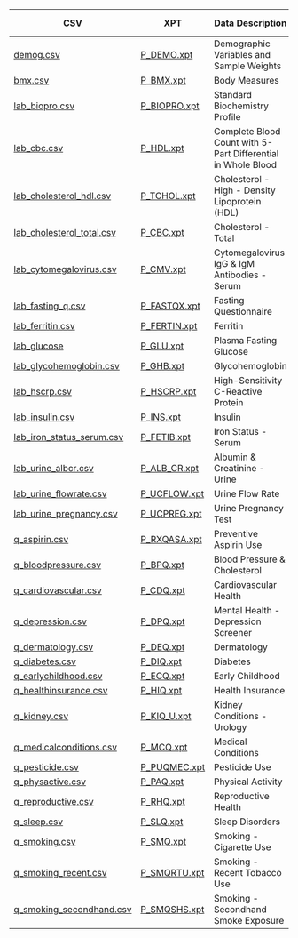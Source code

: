 CSV|XPT|Data Description| # Obs| # Vars|Documentation
--------|---------|----------------|-------|-------|-------------
[demog.csv](https://raw.githubusercontent.com/NeuroDataDesign/ProgLearn_2021-2022/main/Tiffany_Chu/NHANES_Data/CSV/demog.csv)|[P_DEMO.xpt](https://github.com/NeuroDataDesign/ProgLearn_2021-2022/tree/main/Tiffany_Chu/NHANES_Data/XPT/)|Demographic Variables and Sample Weights|15560|29|[P_DEMO Doc](https://wwwn.cdc.gov/Nchs/Nhanes/2017-2018/P_DEMO.htm)
[bmx.csv](https://raw.githubusercontent.com/NeuroDataDesign/ProgLearn_2021-2022/main/Tiffany_Chu/NHANES_Data/CSV/bmx.csv)|[P_BMX.xpt](https://github.com/NeuroDataDesign/ProgLearn_2021-2022/tree/main/Tiffany_Chu/NHANES_Data/XPT/)|Body Measures|14300|22|[P_BMX Doc](https://wwwn.cdc.gov/Nchs/Nhanes/2017-2018/P_BMX.htm)
[lab_biopro.csv](https://raw.githubusercontent.com/NeuroDataDesign/ProgLearn_2021-2022/main/Tiffany_Chu/NHANES_Data/CSV/lab_biopro.csv)|[P_BIOPRO.xpt](https://github.com/NeuroDataDesign/ProgLearn_2021-2022/tree/main/Tiffany_Chu/NHANES_Data/XPT/Lab)|Standard Biochemistry Profile|10409|41|[P_BIOPRO.htm](https://wwwn.cdc.gov/Nchs/Nhanes/2017-2018/P_BIOPRO.htm)
[lab_cbc.csv](https://raw.githubusercontent.com/NeuroDataDesign/ProgLearn_2021-2022/main/Tiffany_Chu/NHANES_Data/CSV/lab_cbc.csv)|[P_HDL.xpt](https://github.com/NeuroDataDesign/ProgLearn_2021-2022/tree/main/Tiffany_Chu/NHANES_Data/XPT/Lab)|Complete Blood Count with 5-Part Differential in Whole Blood|13772|22|[P_HDL.htm](https://wwwn.cdc.gov/Nchs/Nhanes/2017-2018/P_HDL.htm)
[lab_cholesterol_hdl.csv](https://raw.githubusercontent.com/NeuroDataDesign/ProgLearn_2021-2022/main/Tiffany_Chu/NHANES_Data/CSV/lab_cholesterol_hdl.csv)|[P_TCHOL.xpt](https://github.com/NeuroDataDesign/ProgLearn_2021-2022/tree/main/Tiffany_Chu/NHANES_Data/XPT/Lab)|Cholesterol - High - Density Lipoprotein (HDL)|12198|3|[P_TCHOL.htm](https://wwwn.cdc.gov/Nchs/Nhanes/2017-2018/P_TCHOL.htm)
[lab_cholesterol_total.csv](https://raw.githubusercontent.com/NeuroDataDesign/ProgLearn_2021-2022/main/Tiffany_Chu/NHANES_Data/CSV/lab_cholesterol_total.csv)|[P_CBC.xpt](https://github.com/NeuroDataDesign/ProgLearn_2021-2022/tree/main/Tiffany_Chu/NHANES_Data/XPT/Lab)|Cholesterol - Total|12198|3|[P_CBC.htm](https://wwwn.cdc.gov/Nchs/Nhanes/2017-2018/P_CBC.htm)
[lab_cytomegalovirus.csv](https://raw.githubusercontent.com/NeuroDataDesign/ProgLearn_2021-2022/main/Tiffany_Chu/NHANES_Data/CSV/lab_cytomegalovirus.csv)|[P_CMV.xpt](https://github.com/NeuroDataDesign/ProgLearn_2021-2022/tree/main/Tiffany_Chu/NHANES_Data/XPT/Lab)|Cytomegalovirus IgG & IgM Antibodies - Serum|1574|4|[P_CMV.htm](https://wwwn.cdc.gov/Nchs/Nhanes/2017-2018/P_CMV.htm)
[lab_fasting_q.csv](https://raw.githubusercontent.com/NeuroDataDesign/ProgLearn_2021-2022/main/Tiffany_Chu/NHANES_Data/CSV/lab_fasting_q.csv)|[P_FASTQX.xpt](https://github.com/NeuroDataDesign/ProgLearn_2021-2022/tree/main/Tiffany_Chu/NHANES_Data/XPT/Lab)|Fasting Questionnaire|13772|19|[P_FASTQX.htm](https://wwwn.cdc.gov/Nchs/Nhanes/2017-2018/P_FASTQX.htm)
[lab_ferritin.csv](https://raw.githubusercontent.com/NeuroDataDesign/ProgLearn_2021-2022/main/Tiffany_Chu/NHANES_Data/CSV/lab_ferritin.csv)|[P_FERTIN.xpt](https://github.com/NeuroDataDesign/ProgLearn_2021-2022/tree/main/Tiffany_Chu/NHANES_Data/XPT/Lab)|Ferritin|11983|3|[P_FERTIN.htm](https://wwwn.cdc.gov/Nchs/Nhanes/2017-2018/P_FERTIN.htm)
[lab_glucose](https://raw.githubusercontent.com/NeuroDataDesign/ProgLearn_2021-2022/main/Tiffany_Chu/NHANES_Data/CSV/lab_glucose)|[P_GLU.xpt](https://github.com/NeuroDataDesign/ProgLearn_2021-2022/tree/main/Tiffany_Chu/NHANES_Data/XPT/Lab)|Plasma Fasting Glucose|5100|4|[P_GLU.htm](https://wwwn.cdc.gov/Nchs/Nhanes/2017-2018/P_GLU.htm)
[lab_glycohemoglobin.csv](https://raw.githubusercontent.com/NeuroDataDesign/ProgLearn_2021-2022/main/Tiffany_Chu/NHANES_Data/CSV/lab_glycohemoglobin.csv)|[P_GHB.xpt](https://github.com/NeuroDataDesign/ProgLearn_2021-2022/tree/main/Tiffany_Chu/NHANES_Data/XPT/Lab)|Glycohemoglobin|10409|2|[P_GHB.htm](https://wwwn.cdc.gov/Nchs/Nhanes/2017-2018/P_GHB.htm)
[lab_hscrp.csv](https://raw.githubusercontent.com/NeuroDataDesign/ProgLearn_2021-2022/main/Tiffany_Chu/NHANES_Data/CSV/lab_hscrp.csv)|[P_HSCRP.xpt](https://github.com/NeuroDataDesign/ProgLearn_2021-2022/tree/main/Tiffany_Chu/NHANES_Data/XPT/Lab)|High-Sensitivity C-Reactive Protein|13772|3|[P_HSCRP.htm](https://wwwn.cdc.gov/Nchs/Nhanes/2017-2018/P_HSCRP.htm)
[lab_insulin.csv](https://raw.githubusercontent.com/NeuroDataDesign/ProgLearn_2021-2022/main/Tiffany_Chu/NHANES_Data/CSV/lab_insulin.csv)|[P_INS.xpt](https://github.com/NeuroDataDesign/ProgLearn_2021-2022/tree/main/Tiffany_Chu/NHANES_Data/XPT/Lab)|Insulin|5090|5|[P_INS.htm](https://wwwn.cdc.gov/Nchs/Nhanes/2017-2018/P_INS.htm)
[lab_iron_status_serum.csv](https://raw.githubusercontent.com/NeuroDataDesign/ProgLearn_2021-2022/main/Tiffany_Chu/NHANES_Data/CSV/lab_iron_status_serum.csv)|[P_FETIB.xpt](https://github.com/NeuroDataDesign/ProgLearn_2021-2022/tree/main/Tiffany_Chu/NHANES_Data/XPT/Lab)|Iron Status - Serum|10409|9|[P_FETIB.htm](https://wwwn.cdc.gov/Nchs/Nhanes/2017-2018/P_FETIB.htm)
[lab_urine_albcr.csv](https://raw.githubusercontent.com/NeuroDataDesign/ProgLearn_2021-2022/main/Tiffany_Chu/NHANES_Data/CSV/lab_urine_albcr.csv)|[P_ALB_CR.xpt](https://github.com/NeuroDataDesign/ProgLearn_2021-2022/tree/main/Tiffany_Chu/NHANES_Data/XPT/Lab)|Albumin & Creatinine - Urine|13027|8|[P_ALB_CR.htm](https://wwwn.cdc.gov/Nchs/Nhanes/2017-2018/P_ALB_CR.htm)
[lab_urine_flowrate.csv](https://raw.githubusercontent.com/NeuroDataDesign/ProgLearn_2021-2022/main/Tiffany_Chu/NHANES_Data/CSV/lab_urine_flowrate.csv)|[P_UCFLOW.xpt](https://github.com/NeuroDataDesign/ProgLearn_2021-2022/tree/main/Tiffany_Chu/NHANES_Data/XPT/Lab)|Urine Flow Rate|13027|10|[P_UCFLOW.htm](https://wwwn.cdc.gov/Nchs/Nhanes/2017-2018/P_UCFLOW.htm)
[lab_urine_pregnancy.csv](https://raw.githubusercontent.com/NeuroDataDesign/ProgLearn_2021-2022/main/Tiffany_Chu/NHANES_Data/CSV/lab_urine_pregnancy.csv)|[P_UCPREG.xpt](https://github.com/NeuroDataDesign/ProgLearn_2021-2022/tree/main/Tiffany_Chu/NHANES_Data/XPT/Lab)|Urine Pregnancy Test|1750|2|[P_UCPREG.htm](https://wwwn.cdc.gov/Nchs/Nhanes/2017-2018/P_UCPREG.htm)
[q_aspirin.csv](https://raw.githubusercontent.com/NeuroDataDesign/ProgLearn_2021-2022/main/Tiffany_Chu/NHANES_Data/CSV/q_aspirin.csv)|[P_RXQASA.xpt](https://github.com/NeuroDataDesign/ProgLearn_2021-2022/tree/main/Tiffany_Chu/NHANES_Data/XPT/Questionnaire)|Preventive Aspirin Use|6500|4|[P_RXQASA.htm](https://wwwn.cdc.gov/Nchs/Nhanes/2017-2018/P_RXQASA.htm)
[q_bloodpressure.csv](https://raw.githubusercontent.com/NeuroDataDesign/ProgLearn_2021-2022/main/Tiffany_Chu/NHANES_Data/CSV/q_bloodpressure.csv)|[P_BPQ.xpt](https://github.com/NeuroDataDesign/ProgLearn_2021-2022/tree/main/Tiffany_Chu/NHANES_Data/XPT/Questionnaire)|Blood Pressure & Cholesterol|10195|11|[P_BPQ.htm](https://wwwn.cdc.gov/Nchs/Nhanes/2017-2018/P_BPQ.htm)
[q_cardiovascular.csv](https://raw.githubusercontent.com/NeuroDataDesign/ProgLearn_2021-2022/main/Tiffany_Chu/NHANES_Data/CSV/q_cardiovascular.csv)|[P_CDQ.xpt](https://github.com/NeuroDataDesign/ProgLearn_2021-2022/tree/main/Tiffany_Chu/NHANES_Data/XPT/Questionnaire)|Cardiovascular Health|6433|17|[P_CDQ.htm](https://wwwn.cdc.gov/Nchs/Nhanes/2017-2018/P_CDQ.htm)
[q_depression.csv](https://raw.githubusercontent.com/NeuroDataDesign/ProgLearn_2021-2022/main/Tiffany_Chu/NHANES_Data/CSV/q_depression.csv)|[P_DPQ.xpt](https://github.com/NeuroDataDesign/ProgLearn_2021-2022/tree/main/Tiffany_Chu/NHANES_Data/XPT/Questionnaire)|Mental Health - Depression Screener|8965|11|[P_DPQ.htm](https://wwwn.cdc.gov/Nchs/Nhanes/2017-2018/P_DPQ.htm)
[q_dermatology.csv](https://raw.githubusercontent.com/NeuroDataDesign/ProgLearn_2021-2022/main/Tiffany_Chu/NHANES_Data/CSV/q_dermatology.csv)|[P_DEQ.xpt](https://github.com/NeuroDataDesign/ProgLearn_2021-2022/tree/main/Tiffany_Chu/NHANES_Data/XPT/Questionnaire)|Dermatology|5810|6|[P_DEQ.htm](https://wwwn.cdc.gov/Nchs/Nhanes/2017-2018/P_DEQ.htm)
[q_diabetes.csv](https://raw.githubusercontent.com/NeuroDataDesign/ProgLearn_2021-2022/main/Tiffany_Chu/NHANES_Data/CSV/q_diabetes.csv)|[P_DIQ.xpt](https://github.com/NeuroDataDesign/ProgLearn_2021-2022/tree/main/Tiffany_Chu/NHANES_Data/XPT/Questionnaire)|Diabetes|14986|28|[P_DIQ.htm](https://wwwn.cdc.gov/Nchs/Nhanes/2017-2018/P_DIQ.htm)
[q_earlychildhood.csv](https://raw.githubusercontent.com/NeuroDataDesign/ProgLearn_2021-2022/main/Tiffany_Chu/NHANES_Data/CSV/q_earlychildhood.csv)|[P_ECQ.xpt](https://github.com/NeuroDataDesign/ProgLearn_2021-2022/tree/main/Tiffany_Chu/NHANES_Data/XPT/Questionnaire)|Early Childhood|5365|10|[P_ECQ.htm](https://wwwn.cdc.gov/Nchs/Nhanes/2017-2018/P_ECQ.htm)
[q_healthinsurance.csv](https://raw.githubusercontent.com/NeuroDataDesign/ProgLearn_2021-2022/main/Tiffany_Chu/NHANES_Data/CSV/q_healthinsurance.csv)|[P_HIQ.xpt](https://github.com/NeuroDataDesign/ProgLearn_2021-2022/tree/main/Tiffany_Chu/NHANES_Data/XPT/Questionnaire)|Health Insurance|15560|14|[P_HIQ.htm](https://wwwn.cdc.gov/Nchs/Nhanes/2017-2018/P_HIQ.htm)
[q_kidney.csv](https://raw.githubusercontent.com/NeuroDataDesign/ProgLearn_2021-2022/main/Tiffany_Chu/NHANES_Data/CSV/q_kidney.csv)|[P_KIQ_U.xpt](https://github.com/NeuroDataDesign/ProgLearn_2021-2022/tree/main/Tiffany_Chu/NHANES_Data/XPT/Questionnaire)|Kidney Conditions - Urology|9232|16|[P_KIQ_U.htm](https://wwwn.cdc.gov/Nchs/Nhanes/2017-2018/P_KIQ_U.htm)
[q_medicalconditions.csv](https://raw.githubusercontent.com/NeuroDataDesign/ProgLearn_2021-2022/main/Tiffany_Chu/NHANES_Data/CSV/q_medicalconditions.csv)|[P_MCQ.xpt](https://github.com/NeuroDataDesign/ProgLearn_2021-2022/tree/main/Tiffany_Chu/NHANES_Data/XPT/Questionnaire)|Medical Conditions|14986|63|[P_MCQ.htm](https://wwwn.cdc.gov/Nchs/Nhanes/2017-2018/P_MCQ.htm)
[q_pesticide.csv](https://raw.githubusercontent.com/NeuroDataDesign/ProgLearn_2021-2022/main/Tiffany_Chu/NHANES_Data/CSV/q_pesticide.csv)|[P_PUQMEC.xpt](https://github.com/NeuroDataDesign/ProgLearn_2021-2022/tree/main/Tiffany_Chu/NHANES_Data/XPT/Questionnaire)|Pesticide Use|12198|3|[P_PUQMEC.htm](https://wwwn.cdc.gov/Nchs/Nhanes/2017-2018/P_PUQMEC.htm)
[q_physactive.csv](https://raw.githubusercontent.com/NeuroDataDesign/ProgLearn_2021-2022/main/Tiffany_Chu/NHANES_Data/CSV/q_physactive.csv)|[P_PAQ.xpt](https://github.com/NeuroDataDesign/ProgLearn_2021-2022/tree/main/Tiffany_Chu/NHANES_Data/XPT/Questionnaire)|Physical Activity|9693|17|[P_PAQ.htm](https://wwwn.cdc.gov/Nchs/Nhanes/2017-2018/P_PAQ.htm)
[q_reproductive.csv](https://raw.githubusercontent.com/NeuroDataDesign/ProgLearn_2021-2022/main/Tiffany_Chu/NHANES_Data/CSV/q_reproductive.csv)|[P_RHQ.xpt](https://github.com/NeuroDataDesign/ProgLearn_2021-2022/tree/main/Tiffany_Chu/NHANES_Data/XPT/Questionnaire)|Reproductive Health|5314|32|[P_RHQ.htm](https://wwwn.cdc.gov/Nchs/Nhanes/2017-2018/P_RHQ.htm)
[q_sleep.csv](https://raw.githubusercontent.com/NeuroDataDesign/ProgLearn_2021-2022/main/Tiffany_Chu/NHANES_Data/CSV/q_sleep.csv)|[P_SLQ.xpt](https://github.com/NeuroDataDesign/ProgLearn_2021-2022/tree/main/Tiffany_Chu/NHANES_Data/XPT/Questionnaire)|Sleep Disorders|10195|11|[P_SLQ.htm](https://wwwn.cdc.gov/Nchs/Nhanes/2017-2018/P_SLQ.htm)
[q_smoking.csv](https://raw.githubusercontent.com/NeuroDataDesign/ProgLearn_2021-2022/main/Tiffany_Chu/NHANES_Data/CSV/q_smoking.csv)|[P_SMQ.xpt](https://github.com/NeuroDataDesign/ProgLearn_2021-2022/tree/main/Tiffany_Chu/NHANES_Data/XPT/Questionnaire)|Smoking - Cigarette Use|11137|16|[P_SMQ.htm](https://wwwn.cdc.gov/Nchs/Nhanes/2017-2018/P_SMQ.htm)
[q_smoking_recent.csv](https://raw.githubusercontent.com/NeuroDataDesign/ProgLearn_2021-2022/main/Tiffany_Chu/NHANES_Data/CSV/q_smoking_recent.csv)|[P_SMQRTU.xpt](https://github.com/NeuroDataDesign/ProgLearn_2021-2022/tree/main/Tiffany_Chu/NHANES_Data/XPT/Questionnaire)|Smoking - Recent Tobacco Use|10409|25|[P_SMQRTU.htm](https://wwwn.cdc.gov/Nchs/Nhanes/2017-2018/P_SMQRTU.htm)
[q_smoking_secondhand.csv](https://raw.githubusercontent.com/NeuroDataDesign/ProgLearn_2021-2022/main/Tiffany_Chu/NHANES_Data/CSV/q_smoking_secondhand.csv)|[P_SMQSHS.xpt](https://github.com/NeuroDataDesign/ProgLearn_2021-2022/tree/main/Tiffany_Chu/NHANES_Data/XPT/Questionnaire)|Smoking - Secondhand Smoke Exposure|15560|15|[P_SMQSHS.htm](https://wwwn.cdc.gov/Nchs/Nhanes/2017-2018/P_SMQSHS.htm)
